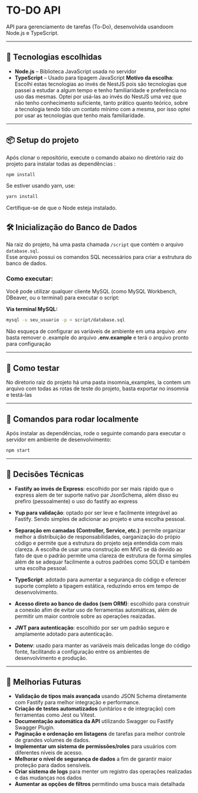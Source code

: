 # TO-DO API

API para gerenciamento de tarefas (To-Do), desenvolvida usandoom Node.js e TypeScript.

---

## 🚀 Tecnologias escolhidas

-   **Node.js** – Biblioteca JavaScript usada no servidor
-   **TypeScript** – Usado para tipagem JavaScript
    **Motivo da escolha**: Escolhi estas tecnologias ao invés de NestJS pois são tecnologias que passei a estudar a algum tempo e tenho familiaridade e preferência no uso das mesmas. Optei por usá-las ao invés do NestJS uma vez que não tenho conhecimento suficiente, tanto prático quanto teórico, sobre a tecnologia tendo tido um contato mínimo com a mesma, por isso optei por usar as tecnologias que tenho mais familiaridade.

---

## 📦 Setup do projeto

Após clonar o repositório, execute o comando abaixo no diretório raiz do projeto para instalar todas as dependências :

```bash
npm install
```

Se estiver usando yarn, use:

```bash
yarn install
```

Certifique-se de que o Node esteja instalado.

## 🛠️ Inicialização do Banco de Dados

Na raiz do projeto, há uma pasta chamada `/script` que contém o arquivo `database.sql`.  
Esse arquivo possui os comandos SQL necessários para criar a estrutura do banco de dados.

### Como executar:

Você pode utilizar qualquer cliente MySQL (como MySQL Workbench, DBeaver, ou o terminal) para executar o script:

**Via terminal MySQL:**

```bash
mysql -u seu_usuario -p < script/database.sql
```

Não esqueça de configurar as variáveis de ambiente em uma arquivo .env basta remover o .example do arquivo **.env.example** e terá o arquivo pronto para configuração

---

## 🚀 Como testar

No diretorio raiz do projeto há uma pasta insomnia_examples, la contem um arquivo com todas as rotas de teste do projeto, basta exportar no insomnia e testá-las

---

## 🚀 Comandos para rodar localmente

Após instalar as dependências, rode o seguinte comando para executar o servidor em ambiente de desenvolvimento:

```bash
npm start
```

---

## 📌 Decisões Técnicas

-   **Fastify ao invés de Express**: escolhido por ser mais rápido que o express alem de ter suporte nativo par JsonSchema, além disso eu prefiro (pessoalmente) o uso do fastify ao express

-   **Yup para validação**: optado por ser leve e facilmente integrável ao Fastify. Sendo simples de adicionar ao projeto e uma escolha pessoal.

-   **Separação em camadas (Controller, Service, etc.)**: permite organizar melhor a distribuição de responsabilidades, oarganização do própio código e permite que a estrutura do projeto seja entendida com mais clareza. A escolha de usar uma construção em MVC se dá devido ao fato de que o padrão permite uma clareza de estrutura de forma simples além de se adequar facilmente a outros padrões como SOLID e também uma escolha pessoal.

-   **TypeScript**: adotado para aumentar a segurança do código e oferecer suporte completo a tipagem estática, reduzindo erros em tempo de desenvolvimento.

-   **Acesso direto ao banco de dados (sem ORM)**: escolhido para construir a conexão afim de evitar uso de ferramentas automáticas, além de permitir um maior controle sobre as operações reaizadas.

-   **JWT para autenticação**: escolhido por ser um padrão seguro e amplamente adotado para autenticação.

-   **Dotenv**: usado para manter as variáveis mais delicadas longe do código fonte, facilitando a configuração entre os ambientes de desenvolvimento e produção.

---

## 🔮 Melhorias Futuras

-   **Validação de tipos mais avançada** usando JSON Schema diretamente com Fastify para melhor integração e performance.
-   **Criação de testes automatizados** (unitários e de integração) com ferramentas como Jest ou Vitest.
-   **Documentação automática da API** utilizando Swagger ou Fastify Swagger Plugin.
-   **Paginação e ordenação em listagens** de tarefas para melhor controle de grandes volumes de dados.
-   **Implementar um sistema de permissões/roles** para usuários com diferentes níveis de acesso.
-   **Melhorar o nível de segurança de dados** a fim de garantir maior proteção para dados sensíveis.
-   **Criar sistema de logs** para menter um registro das operações realizadas e das mudanças nos dados
-   **Aumentar as opções de filtros** permitindo uma busca mais detalhada
